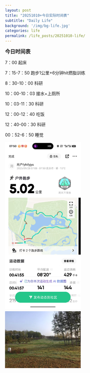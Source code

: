 ```yaml
---
layout: post
title: "20251010+今日实际时间表"
subtitle: "Daily Life"
background: '/img/bg-life.jpg'
categories: life
permalink: /life_posts/20251010-life/
---
```

**<span style="font-size: 120%">今日时间表</span>**



7：00 起床

7：15-7：50 跑步1公里+6分钟hit燃脂训练

8：30-10：00 科研

10：00-10：03 接水+上厕所

10：03-11：30 科研

12：00-12：40 吃饭

12：40-00：30 科研

00：52-6：50 睡觉

<div style="
  column-count: 2;
  column-gap: 5px;
  max-width: 700px;
  margin: 0 auto;
">
  <img src="/img/life/20250928/bg-run.jpg" style="width:100%; margin-bottom:5px;">
  <img src="/img/life/20250928/bg-run1.jpg" style="width:100%; margin-bottom:5px;">
</div>


